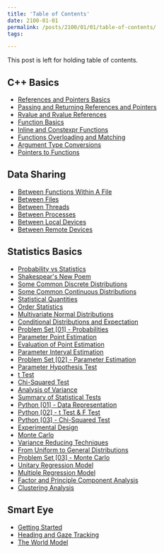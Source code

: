 ```yaml
---
title: 'Table of Contents'
date: 2100-01-01
permalink: /posts/2100/01/01/table-of-contents/
tags:

---
```


This post is left for holding table of contents. 

## C++ Basics
- [References and Pointers Basics](https://c-huang-tty.github.io/posts/2022/01/07/references-and-pointers-basics/)
- [Passing and Returning References and Pointers](https://c-huang-tty.github.io/posts/2022/01/08/passing-and-returning-references-and-pointers/)
- [Rvalue and Rvalue References](https://c-huang-tty.github.io/posts/2022/01/09/rvalue-and-rvalue-references/)
- [Function Basics](https://c-huang-tty.github.io/posts/2022/01/10/function-basics/)
- [Inline and Constexpr Functions](https://c-huang-tty.github.io/posts/2022/01/11/inline-and-constexpr-functions/)
- [Functions Overloading and Matching](https://c-huang-tty.github.io/posts/2022/01/12/functions-overloading-and-matching/)
- [Argument Type Conversions](https://c-huang-tty.github.io/posts/2022/01/12/argument-type-conversions/)
- [Pointers to Functions](https://c-huang-tty.github.io/posts/2022/01/13/pointers-to-functions/)

## Data Sharing 
- [Between Functions Within A File](https://c-huang-tty.github.io/posts/2022/01/01/data-sharing-between-functions/)
- [Between Files](https://c-huang-tty.github.io/posts/2022/01/02/data-sharing-between-files/)
- [Between Threads](https://c-huang-tty.github.io/posts/2022/01/03/data-sharing-between-threads/)
- [Between Processes](https://c-huang-tty.github.io/posts/2022/01/04/data-sharing-between-processes/)
- [Between Local Devices](https://c-huang-tty.github.io/posts/2022/01/05/data-sharing-between-local-devices/)
- [Between Remote Devices](https://c-huang-tty.github.io/posts/2022/01/06/data-sharing-between-remote-devices/)

## Statistics Basics
- [Probability vs Statistics](https://c-huang-tty.github.io/posts/2021/01/01/probability-and-statistics/)
- [Shakespear's New Poem](https://c-huang-tty.github.io/posts/2021/01/02/application-of-statistics/)
- [Some Common Discrete Distributions](https://c-huang-tty.github.io/posts/2021/01/03/some-common-discrete-distributions/)
- [Some Common Continuous Distributions](https://c-huang-tty.github.io/posts/2021/01/04/some-common-continuous-distributions/)
- [Statistical Quantities](https://c-huang-tty.github.io/posts/2021/01/05/statistical-quantities/)
- [Order Statistics](https://c-huang-tty.github.io/posts/2021/01/06/order-statistics/)
- [Multivariate Normal Distributions](https://c-huang-tty.github.io/posts/2021/01/07/multivariate-normal-distributions/)
- [Conditional Distributions and Expectation](https://c-huang-tty.github.io/posts/2021/01/08/conditonal-distributions-and-expectation/)
- [Problem Set [01] - Probabilities](https://c-huang-tty.github.io/posts/2021/01/21/problem-set-probabilities/)
- [Parameter Point Estimation](https://c-huang-tty.github.io/posts/2021/01/09/parameter-point-estimation/)
- [Evaluation of Point Estimation](https://c-huang-tty.github.io/posts/2021/01/10/evaluation-point-estimation/)
- [Parameter Interval Estimation](https://c-huang-tty.github.io/posts/2021/01/11/parameter-interval-estimation/)
- [Problem Set [02] - Parameter Estimation](https://c-huang-tty.github.io/posts/2021/01/22/problem-set-parameter-estimation/)
- [Parameter Hypothesis Test](https://c-huang-tty.github.io/posts/2021/01/12/parameter-hypothesis-test/)
- [t Test](https://c-huang-tty.github.io/posts/2021/01/13/t-test/)
- [Chi-Squared Test](https://c-huang-tty.github.io/posts/2021/01/14/chi-squared-test/)
- [Analysis of Variance](https://c-huang-tty.github.io/posts/2021/01/15/analysis-of-variance/)
- [Summary of Statistical Tests](https://c-huang-tty.github.io/posts/2021/01/16/summary-of-statistical-tests/)
- [Python [01] - Data Representation](https://c-huang-tty.github.io/posts/2021/01/17/statistics-python-data-representation/)
- [Python [02] - t Test & F Test](https://c-huang-tty.github.io/posts/2021/01/18/statistics-python-t-F-test/)
- [Python [03] - Chi-Squared Test](https://c-huang-tty.github.io/posts/2021/01/19/statistics-chi-squared-test/)
- [Experimental Design](https://c-huang-tty.github.io/posts/2021/01/20/experimental-design/)
- [Monte Carlo](https://c-huang-tty.github.io/posts/2021/01/23/monte-carlo/)
- [Variance Reducing Techniques](https://c-huang-tty.github.io/posts/2021/01/24/variance-reducing-techniques/)
- [From Uniform to General Distributions](https://c-huang-tty.github.io/posts/2021/01/25/from-uniform-to-general-distributions/)
- [Problem Set [03] - Monte Carlo](https://c-huang-tty.github.io/posts/2021/01/26/problem-set-monte-carlo/)
- [Unitary Regression Model](https://c-huang-tty.github.io/posts/2021/01/27/unitary-regression-model/)
- [Multiple Regression Model](https://c-huang-tty.github.io/posts/2021/01/28/multiple-regression-model/)
- [Factor and Principle Component Analysis](https://c-huang-tty.github.io/posts/2021/01/29/factor-principle-component-analysis/)
- [Clustering Analysis](https://c-huang-tty.github.io/posts/2021/01/30/clustering-analysis/)

## Smart Eye
- [Getting Started](https://c-huang-tty.github.io/posts/2021/12/01/smart-eye-getting-started/)
- [Heading and Gaze Tracking](https://c-huang-tty.github.io/posts/2021/12/02/smart-eye-heading-and-gaze-tracking/)
- [The World Model](https://c-huang-tty.github.io/posts/2021/12/03/smart-eye-world-model/)
